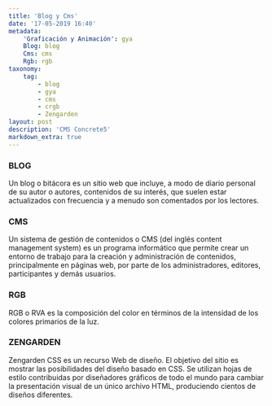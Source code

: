```yaml
---
title: 'Blog y Cms'
date: '17-05-2019 16:40'
metadata:
    'Graficación y Animación': gya
    Blog: blog
    Cms: cms
    Rgb: rgb
taxonomy:
    tag:
        - blog
        - gya
        - cms
        - crgb
        - Zengarden
layout: post
description: 'CMS Concrete5'
markdown_extra: true
---
```


### BLOG ###
Un blog o bitácora es un sitio web que incluye, a modo de diario personal de su autor o autores, contenidos de su interés, que suelen estar actualizados con frecuencia y a menudo son comentados por los lectores.

### CMS ###
Un sistema de gestión de contenidos o CMS (del inglés content management system) es un programa informático que permite crear un entorno de trabajo para la creación y administración de contenidos, principalmente en páginas web, por parte de los administradores, editores, participantes y demás usuarios.

### RGB ###
RGB o RVA es la composición del color en términos de la intensidad de los colores primarios de la luz.

### ZENGARDEN ###
Zengarden CSS es un recurso Web de diseño. El objetivo del sitio es mostrar las posibilidades del diseño basado en CSS. Se utilizan hojas de estilo contribuidas por diseñadores gráficos de todo el mundo para cambiar la presentación visual de un único archivo HTML, produciendo cientos de diseños diferentes.

